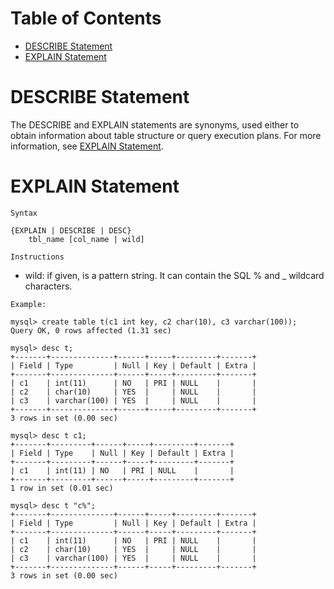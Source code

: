 Table of Contents
=================

   * [DESCRIBE Statement](#describe-statement)
   * [EXPLAIN Statement](#explain-statement)

# DESCRIBE Statement
The DESCRIBE and EXPLAIN statements are synonyms, used either to obtain information about table structure or query execution plans. For more information, see [EXPLAIN Statement](#explain-statement).

# EXPLAIN Statement
`Syntax`
```
{EXPLAIN | DESCRIBE | DESC}
    tbl_name [col_name | wild]
```

`Instructions`
* wild: if given, is a pattern string. It can contain the SQL % and _ wildcard characters.

`Example: `
```
mysql> create table t(c1 int key, c2 char(10), c3 varchar(100));
Query OK, 0 rows affected (1.31 sec)

mysql> desc t;
+-------+--------------+------+-----+---------+-------+
| Field | Type         | Null | Key | Default | Extra |
+-------+--------------+------+-----+---------+-------+
| c1    | int(11)      | NO   | PRI | NULL    |       |
| c2    | char(10)     | YES  |     | NULL    |       |
| c3    | varchar(100) | YES  |     | NULL    |       |
+-------+--------------+------+-----+---------+-------+
3 rows in set (0.00 sec)

mysql> desc t c1;
+-------+---------+------+-----+---------+-------+
| Field | Type    | Null | Key | Default | Extra |
+-------+---------+------+-----+---------+-------+
| c1    | int(11) | NO   | PRI | NULL    |       |
+-------+---------+------+-----+---------+-------+
1 row in set (0.01 sec)

mysql> desc t "c%";
+-------+--------------+------+-----+---------+-------+
| Field | Type         | Null | Key | Default | Extra |
+-------+--------------+------+-----+---------+-------+
| c1    | int(11)      | NO   | PRI | NULL    |       |
| c2    | char(10)     | YES  |     | NULL    |       |
| c3    | varchar(100) | YES  |     | NULL    |       |
+-------+--------------+------+-----+---------+-------+
3 rows in set (0.00 sec)
```
